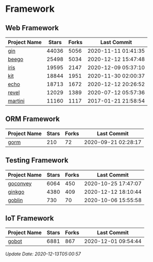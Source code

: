 # Framework

## Web Framework
| Project Name | Stars | Forks | Last Commit |
| ------------ | ----- | ----- | ----------- |
| [gin](https://github.com/gin-gonic/gin) | 44036 | 5056 | 2020-11-11 01:41:35 |
| [beego](https://github.com/astaxie/beego) | 25498 | 5034 | 2020-12-12 15:47:48 |
| [iris](https://github.com/kataras/iris) | 19595 | 2147 | 2020-12-09 05:37:10 |
| [kit](https://github.com/go-kit/kit) | 18844 | 1951 | 2020-11-30 02:00:37 |
| [echo](https://github.com/labstack/echo) | 18713 | 1672 | 2020-12-12 20:26:52 |
| [revel](https://github.com/revel/revel) | 12029 | 1389 | 2020-07-12 05:57:36 |
| [martini](https://github.com/go-martini/martini) | 11160 | 1117 | 2017-01-21 21:58:54 |

## ORM Framework
| Project Name | Stars | Forks | Last Commit |
| ------------ | ----- | ----- | ----------- |
| [gorm](https://github.com/jinzhu/gorm) | 210 | 72 | 2020-09-21 02:28:17 |

## Testing Framework
| Project Name | Stars | Forks | Last Commit |
| ------------ | ----- | ----- | ----------- |
| [goconvey](https://github.com/smartystreets/goconvey) | 6064 | 450 | 2020-10-25 17:47:07 |
| [ginkgo](https://github.com/onsi/ginkgo) | 4380 | 409 | 2020-12-12 18:10:44 |
| [goblin](https://github.com/franela/goblin) | 730 | 70 | 2020-10-06 15:55:58 |

## IoT Framework
| Project Name | Stars | Forks | Last Commit |
| ------------ | ----- | ----- | ----------- |
| [gobot](https://github.com/hybridgroup/gobot) | 6881 | 867 | 2020-12-01 09:54:44 |

*Update Date: 2020-12-13T05:00:57*